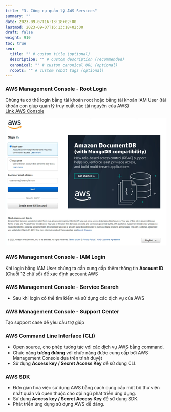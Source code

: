 ```yaml
---
title: "3. Công cụ quản lý AWS Services"
summary: ""
date: 2023-09-07T16:13:18+02:00
lastmod: 2023-09-07T16:13:18+02:00
draft: false
weight: 910
toc: true
seo:
  title: "" # custom title (optional)
  description: "" # custom description (recommended)
  canonical: "" # custom canonical URL (optional)
  robots: "" # custom robot tags (optional)
---
```


[//]: # (<span style="color: orange; font-weight:bold;"></span>)

### AWS Management Console - Root Login


Chúng ta có thể login bằng tài khoản root hoặc bằng tài khoản IAM User (tài khoản con giúp quản lý truy xuất các tài nguyên của AWS)
 <br> [Link AWS Console](https://aws.amazon.com/console/)

![region](images/aws-console.png)


### AWS Management Console - IAM Login

Khi login bằng IAM User chúng ta cần cung cấp thêm thông tin **Account ID** (Chuỗi 12 chữ số) để xác định account AWS

### AWS Management Console - Service Search
- Sau khi login có thể tìm kiếm và sử dụng các dịch vụ của AWS

### AWS Management Console - Support Center
Tạo support case để yêu cầu trợ giúp

### AWS Command Line Interface (CLI)
- Open source, cho phép tương tác với các dịch vụ AWS bằng command.
- Chức năng **tương đương** với chức năng được cung cấp bởi AWS Management Console dựa trên trình duyệt
- Sử dụng **Access key / Secret Access Key** để sử dụng CLI.

### AWS SDK
- Đơn giản hóa việc sử dụng AWS bằng cách cung cấp một bộ thư viện nhất quán và 
quen thuộc cho đội ngũ phát triển ứng dụng.
- Sử dụng **Access key / Secret Access Key** để sử dụng SDK.
- Phát triển ứng dụng sử dụng AWS dễ dàng.